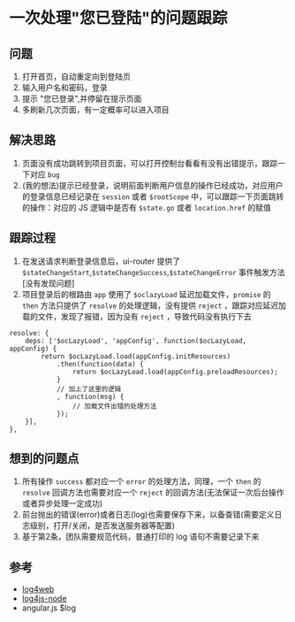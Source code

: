 一次处理"您已登陆"的问题跟踪
==============

## 问题
1. 打开首页，自动重定向到登陆页
2. 输入用户名和密码，登录
3. 提示 "您已登录",并停留在提示页面
4. 多刷新几次页面，有一定概率可以进入项目

## 解决思路
1. 页面没有成功跳转到项目页面，可以打开控制台看看有没有出错提示，跟踪一下对应 `bug`
2. (我的想法)提示已经登录，说明前面判断用户信息的操作已经成功，对应用户的登录信息已经记录在 `session` 或者 `$rootScope` 中，可以跟踪一下页面跳转的操作：对应的 JS 逻辑中是否有 `$state.go` 或者 `location.href` 的赋值

## 跟踪过程
1. 在发送请求判断登录信息后，ui-router 提供了 `$stateChangeStart`,`$stateChangeSuccess`,`$stateChangeError` 事件触发方法[没有发现问题]
2. 项目登录后的根路由 `app` 使用了 `$oclazyLoad` 延迟加载文件，`promise` 的 `then` 方法只提供了 `resolve` 的处理逻辑，没有提供 `reject` ，跟踪对应延迟加载的文件，发现了报错，因为没有 `reject` ，导致代码没有执行下去
```
resolve: {
    deps: ['$ocLazyLoad', 'appConfig', function($ocLazyLoad, appConfig) {
        return $ocLazyLoad.load(appConfig.initResources)
            .then(function(data) {
                return $ocLazyLoad.load(appConfig.preloadResources);
            }
            // 加上了这里的逻辑
            , function(msg) {
                // 加载文件出错的处理方法
            });
    }],
},
```

## 想到的问题点
1. 所有操作 `success` 都对应一个 `error` 的处理方法，同理，一个 `then` 的 `resolve` 回调方法也需要对应一个 `reject` 的回调方法(无法保证一次后台操作或者异步处理一定成功)
2. 前台抛出的错误(error)或者日志(log)也需要保存下来，以备查错(需要定义日志级别，打开/关闭，是否发送服务器等配置)
3. 基于第2条，团队需要规范代码，普通打印的 log 语句不需要记录下来

## 参考
* [log4web](https://github.com/houyhea/log4web)
* [log4js-node](https://github.com/nomiddlename/log4js-node)
* angular.js $log
